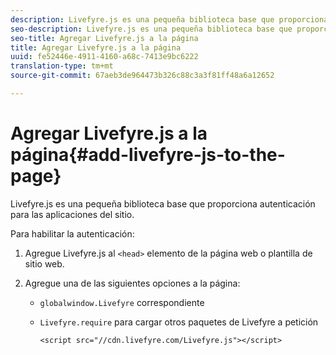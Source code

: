 ```yaml
---
description: Livefyre.js es una pequeña biblioteca base que proporciona autenticación para las aplicaciones del sitio.
seo-description: Livefyre.js es una pequeña biblioteca base que proporciona autenticación para las aplicaciones del sitio.
seo-title: Agregar Livefyre.js a la página
title: Agregar Livefyre.js a la página
uuid: fe52446e-4911-4160-a68c-7413e9bc6222
translation-type: tm+mt
source-git-commit: 67aeb3de964473b326c88c3a3f81ff48a6a12652

---
```



# Agregar Livefyre.js a la página{#add-livefyre-js-to-the-page}

Livefyre.js es una pequeña biblioteca base que proporciona autenticación para las aplicaciones del sitio.

Para habilitar la autenticación:

1. Agregue Livefyre.js al `<head>` elemento de la página web o plantilla de sitio web.
1. Agregue una de las siguientes opciones a la página:

   * `globalwindow.Livefyre` correspondiente
   * `Livefyre.require` para cargar otros paquetes de Livefyre a petición

      ```
      <script src="//cdn.livefyre.com/Livefyre.js"></script>
      ```

